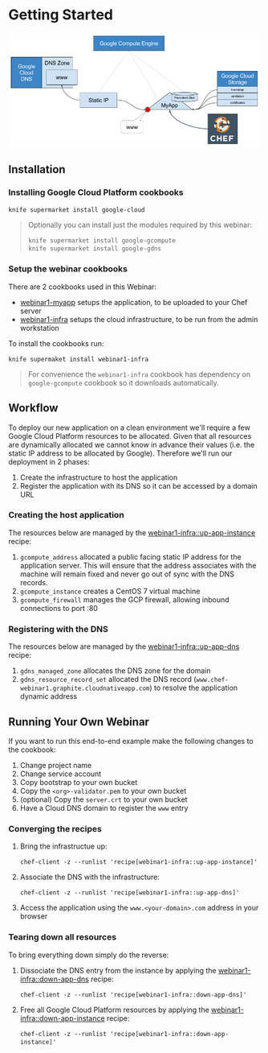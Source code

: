 # Getting Started

![Application](architecture.png)


## Installation

### Installing Google Cloud Platform cookbooks

    knife supermarket install google-cloud

> Optionally you can install just the modules required by this webinar:
>
>     knife supermarket install google-gcompute
>     knife supermarket install google-gdns

### Setup the webinar cookbooks

There are 2 cookbooks used in this Webinar:

- [webinar1-myapp][cookbook-webinar1-myapp] setups the application, to be
  uploaded to your Chef server
- [webinar1-infra][cookbook-webinar1-infra] setups the cloud infrastructure, to
  be run from the admin workstation

To install the cookbooks run:

    knife supermaket install webinar1-infra

> For convenience the `webinar1-infra` cookbook has dependency on `google-gcompute`
> cookbook so it downloads automatically.

## Workflow

To deploy our new application on a clean environment we'll require a few Google
Cloud Platform resources to be allocated. Given that all resources are
dynamically allocated we cannot know in advance their values (i.e. the static IP
address to be allocated by Google). Therefore we'll run our deployment in 2
phases:

1. Create the infrastructure to host the application
2. Register the application with its DNS so it can be accessed by a domain URL

### Creating the host application

The resources below are managed by the
[webinar1-infra::up-app-instance][recipe-up-app-instance] recipe:

1. `gcompute_address` allocated a public facing static IP address for the
   application server.  This will ensure that the address associates with the
   machine will remain fixed and never go out of sync with the DNS records.
2. `gcompute_instance` creates a CentOS 7 virtual machine
3. `gcompute_firewall` manages the GCP firewall, allowing inbound connections to
   port :80

### Registering with the DNS

The resources below are managed by the
[webinar1-infra::up-app-dns][recipe-up-app-dns] recipe:

1. `gdns_managed_zone` allocates the DNS zone for the domain
2. `gdns_resource_record_set` allocated the DNS record
   (`www.chef-webinar1.graphite.cloudnativeapp.com`) to resolve the application
   dynamic address


## Running Your Own Webinar

If you want to run this end-to-end example make the following changes to the
cookbook:

1. Change project name
2. Change service account
3. Copy bootstrap to your own bucket
4. Copy the `<org>-validator.pem` to your own bucket
5. (optional) Copy the `server.crt` to your own bucket
6. Have a Cloud DNS domain to register the `www` entry

### Converging the recipes

1. Bring the infrastructue up:
    ```
    chef-client -z --runlist 'recipe[webinar1-infra::up-app-instance]'
    ```

2. Associate the DNS with the infrastructure:
    ```
    chef-client -z --runlist 'recipe[webinar1-infra::up-app-dns]'
    ```

3. Access the application using the `www.<your-domain>.com` address in your
   browser

### Tearing down all resources

To bring everything down simply do the reverse:

1. Dissociate the DNS entry from the instance by applying the
   [webinar1-infra::down-app-dns][recipe-down-app-dns] recipe:
   ```
   chef-client -z --runlist 'recipe[webinar1-infra::down-app-dns]'
   ```

2. Free all Google Cloud Platform resources by applying the
   [webinar1-infra::down-app-instance][recipe-down-app-instance]
   recipe:
   ```
   chef-client -z --runlist 'recipe[webinar1-infra::down-app-instance]'
   ```


[cookbook-webinar1-infra]: https://supermarket.chef.io/cookbooks/webinar1-infra
[cookbook-webinar1-myapp]: https://supermarket.chef.io/cookbooks/webinar1-myapp
[recipe-up-app-instance]: cookbooks/webinar1-infra/recipes/up-app-instance.rb
[recipe-up-app-dns]: cookbooks/webinar1-infra/recipes/up-app-dns.rb
[recipe-down-app-instance]: cookbooks/webinar1-infra/recipes/down-app-instance.rb
[recipe-down-app-dns]: cookbooks/webinar1-infra/recipes/down-app-dns.rb
